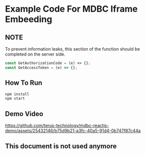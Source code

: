 # Example Code For MDBC Iframe Embeeding

## NOTE
To prevent information leaks, this section of the function should be completed on the server side.

```js
const GetAuthorizationCode = (e) => {};
const GetAccessToken = (e) => {};
```

## How To Run
```bash
npm install
npm start
```

## Demo Video
https://github.com/terus-technology/mdbc-reactjs-demo/assets/25432146/b75d9b21-a3fc-40a5-91d4-0b747f87c44a

## This document is not used anymore

